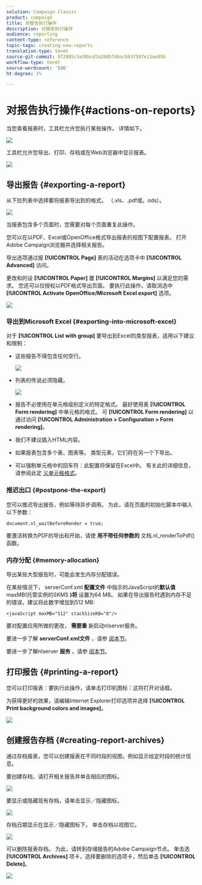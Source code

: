 ```yaml
---
solution: Campaign Classic
product: campaign
title: 对报告执行操作
description: 对报告执行操作
audience: reporting
content-type: reference
topic-tags: creating-new-reports
translation-type: tm+mt
source-git-commit: 972885c3a38bcd3a260574bacbb3f507e11ae05b
workflow-type: tm+mt
source-wordcount: '546'
ht-degree: 1%

---
```



# 对报告执行操作{#actions-on-reports}

当您查看报表时，工具栏允许您执行某些操作。 详情如下。

![](assets/s_ncs_advuser_report_wizard_2.png)

工具栏允许您导出、打印、存档或在Web浏览器中显示报表。

![](assets/s_ncs_advuser_report_wizard_04.png)

## 导出报告 {#exporting-a-report}

从下拉列表中选择要将报表导出到的格式。 （.xls、.pdf或。ods）。

![](assets/s_ncs_advuser_report_wizard_06.png)

当报表包含多个页面时，您需要对每个页面重复此操作。

您可以在以PDF、Excel或OpenOffice格式导出报表的视图下配置报表。 打开Adobe Campaign浏览器并选择相关报告。

导出选项通过报 **[!UICONTROL Page]** 表的活动在选项卡中 **[!UICONTROL Advanced]** 访问。

更改和的设 **[!UICONTROL Paper]** 置 **[!UICONTROL Margins]** 以满足您的需求。 您还可以仅授权以PDF格式导出页面。 要执行此操作，请取消选中 **[!UICONTROL Activate OpenOffice/Microsoft Excel export]** 选项。

![](assets/s_ncs_advuser_report_wizard_021.png)

### 导出到Microsoft Excel {#exporting-into-microsoft-excel}

对于 **[!UICONTROL List with group]** 要导出到Excel的类型报表，适用以下建议和限制：

* 这些报告不得包含任何空行。

   ![](assets/export_limitations_remove_empty_line.png)

* 列表的传说必须隐藏。

   ![](assets/export_limitations_hide_label.png)

* 报告不必使用在单元格级别定义的特定格式。 最好使用表 **[!UICONTROL Form rendering]** 中单元格的格式。 可 **[!UICONTROL Form rendering]** 以通过访问 **[!UICONTROL Administration > Configuration > Form rendering]**。
* 我们不建议插入HTML内容。
* 如果报表包含多个表、图表等。 类型元素，它们将在另一个下导出。
* 可以强制单元格中的回车符：此配置将保留在Excel中。 有关此的详细信息，请参阅此定 [义单元格格式](../../reporting/using/creating-a-table.md#defining-cell-format)。

### 推迟出口 {#postpone-the-export}

您可以推迟导出报告，例如等待异步调用。 为此，请在页面的初始化脚本中输入以下参数：

```
document.nl_waitBeforeRender = true;
```

要激活转换为PDF的导出和开始，请使 **用不带任何参数的** 文档.nl_renderToPdf()函数。

### 内存分配 {#memory-allocation}

导出某些大型报告时，可能会发生内存分配错误。

在某些情况下， serverConf.xml **配置文件** 中指示的JavaScript的&#x200B;**默认值** maxMB(托管实例的SKMS **)将** 设置为64 MB。 如果在导出报告时遇到内存不足的错误，建议将此数字增加到512 MB:

```
<javaScript maxMB="512" stackSizeKB="8"/>
```

要对配置应用所做的更改， **需要重** 新启动nlserver服务。

要进一步了解 **serverConf.xml文件** ，请参 [阅本节](../../production/using/configuration-principle.md)。

要进一步了解nlserver **服务** ，请参 [阅本节](../../production/using/administration.md)。

## 打印报告 {#printing-a-report}

您可以打印报表：要执行此操作，请单击打印机图标：这将打开对话框。

为获得更好的效果，请编辑Internet Explorer打印选项并选择 **[!UICONTROL Print background colors and images]**。

![](assets/s_ncs_advuser_report_print_options.png)

## 创建报告存档 {#creating-report-archives}

通过存档报表，您可以创建报表在不同时段的视图，例如显示给定时段的统计信息。

要创建存档，请打开相关报告并单击相应的图标。

![](assets/s_ncs_advuser_report_wizard_07.png)

要显示或隐藏现有存档，请单击显示／隐藏图标。

![](assets/s_ncs_advuser_report_history_06.png)

存档日期显示在显示／隐藏图标下。 单击存档以视图它。

![](assets/s_ncs_advuser_report_history_04.png)

可以删除报表存档。 为此，请转到存储报告的Adobe Campaign节点。 单击选 **[!UICONTROL Archives]** 项卡，选择要删除的选项卡，然后单击 **[!UICONTROL Delete]**。

![](assets/s_ncs_advuser_report_history_01.png)

